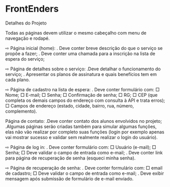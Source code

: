 # FrontEnders

Detalhes do Projeto

Todas as páginas devem utilizar o mesmo cabeçalho com menu de navegação e rodapé.

⇨ Página inicial (home):
. Deve conter breve descrição do que o serviço se propõe a fazer;
. Deve conter uma chamada para a inscrição na lista de espera do serviço;

⇨ Página de detalhes sobre o serviço:
.Deve detalhar o funcionamento do serviço;
. Apresentar os planos de assinatura e quais benefícios tem em cada plano.

⇨ Página de cadastro na lista de espera:
. Deve conter formulário com:
□ Nome;
□ E-mail;
□ Senha;
□ Confirmação de senha;
□ RG;
□ CEP (que completa os demais campos do endereço com consulta à API e trata erros);
□ Campos de endereço (estado, cidade, bairro, rua, número, complemento).

 Página de contato:
.Deve conter contato dos alunos envolvidos no projeto;
.Algumas páginas serão criadas também para simular algumas funções, elas não vão realizar por completo suas funções (login por exemplo apenas vai mostrar sucesso e validar sem realmente realizar o login do usuário).

⇨ Página de log in:
. Deve conter formulário com:
□ Usuário (e-mail);
□ Senha;
□ Deve validar o campo de entrada como e-mail;
. Deve conter link para página de recuperação de senha (esqueci minha senha).

⇨ Página de recuperação de senha:
. Deve conter formulário com:
□ email de cadastro;
□ Deve validar o campo de entrada como e-mail;
. Deve exibir mensagem após submissão de formulário de e-mail enviado.
